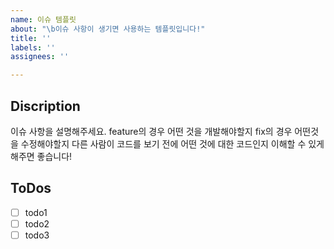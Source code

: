```yaml
---
name: 이슈 템플릿
about: "\b이슈 사항이 생기면 사용하는 템플릿입니다!"
title: ''
labels: ''
assignees: ''

---
```


## Discription
이슈 사항을 설명해주세요.
feature의 경우 어떤 것을 개발해야할지
fix의 경우 어떤것을 수정해야할지
다른 사람이 코드를 보기 전에 어떤 것에 대한 코드인지 이해할 수 있게 해주면 좋습니다!

## ToDos

- [ ] todo1
- [ ] todo2
- [ ] todo3
